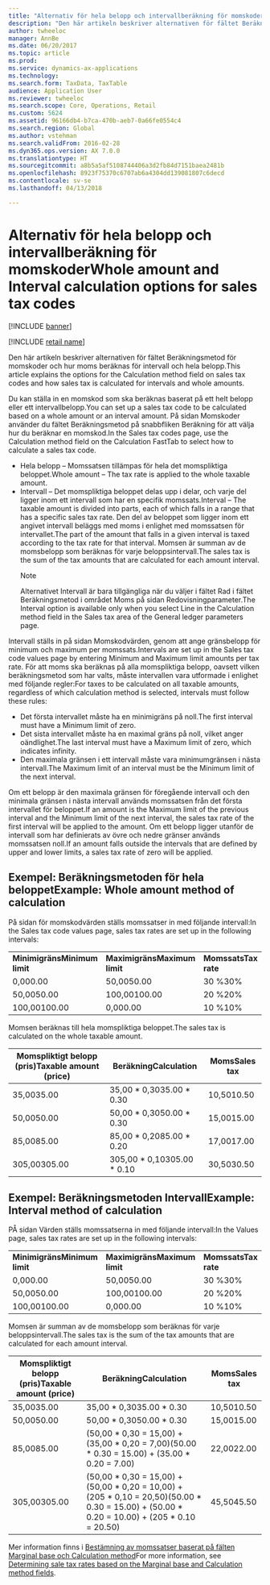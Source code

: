 ```yaml
---
title: "Alternativ för hela belopp och intervallberäkning för momskoder"
description: "Den här artikeln beskriver alternativen för fältet Beräkningsmetod för momskoder och hur moms beräknas för intervall och hela belopp."
author: twheeloc
manager: AnnBe
ms.date: 06/20/2017
ms.topic: article
ms.prod: 
ms.service: dynamics-ax-applications
ms.technology: 
ms.search.form: TaxData, TaxTable
audience: Application User
ms.reviewer: twheeloc
ms.search.scope: Core, Operations, Retail
ms.custom: 5624
ms.assetid: 96166db4-b7ca-470b-aeb7-0a66fe0554c4
ms.search.region: Global
ms.author: vstehman
ms.search.validFrom: 2016-02-28
ms.dyn365.ops.version: AX 7.0.0
ms.translationtype: HT
ms.sourcegitcommit: a8b5a5af5108744406a3d2fb84d7151baea2481b
ms.openlocfilehash: 8923f75370c6707ab6a4304dd139081807c6decd
ms.contentlocale: sv-se
ms.lasthandoff: 04/13/2018

---
```


# <a name="whole-amount-and-interval-calculation-options-for-sales-tax-codes"></a><span data-ttu-id="5959c-103">Alternativ för hela belopp och intervallberäkning för momskoder</span><span class="sxs-lookup"><span data-stu-id="5959c-103">Whole amount and Interval calculation options for sales tax codes</span></span>

[!INCLUDE [banner](../includes/banner.md)]

[!INCLUDE [retail name](../includes/retail-name.md)]

<span data-ttu-id="5959c-104">Den här artikeln beskriver alternativen för fältet Beräkningsmetod för momskoder och hur moms beräknas för intervall och hela belopp.</span><span class="sxs-lookup"><span data-stu-id="5959c-104">This article explains the options for the Calculation method field on sales tax codes and how sales tax is calculated for intervals and whole amounts.</span></span>

<span data-ttu-id="5959c-105">Du kan ställa in en momskod som ska beräknas baserat på ett helt belopp eller ett intervallbelopp.</span><span class="sxs-lookup"><span data-stu-id="5959c-105">You can set up a sales tax code to be calculated based on a whole amount or an interval amount.</span></span> <span data-ttu-id="5959c-106">På sidan Momskoder använder du fältet Beräkningsmetod på snabbfliken Beräkning för att välja hur du beräknar en momskod.</span><span class="sxs-lookup"><span data-stu-id="5959c-106">In the Sales tax codes page, use the Calculation method field on the Calculation FastTab to select how to calculate a sales tax code.</span></span>
- <span data-ttu-id="5959c-107">Hela belopp – Momssatsen tillämpas för hela det momspliktiga beloppet.</span><span class="sxs-lookup"><span data-stu-id="5959c-107">Whole amount – The tax rate is applied to the whole taxable amount.</span></span>
- <span data-ttu-id="5959c-108">Intervall – Det momspliktiga beloppet delas upp i delar, och varje del ligger inom ett intervall som har en specifik momssats.</span><span class="sxs-lookup"><span data-stu-id="5959c-108">Interval – The taxable amount is divided into parts, each of which falls in a range that has a specific sales tax rate.</span></span> <span data-ttu-id="5959c-109">Den del av beloppet som ligger inom ett angivet intervall beläggs med moms i enlighet med momssatsen för intervallet.</span><span class="sxs-lookup"><span data-stu-id="5959c-109">The part of the amount that falls in a given interval is taxed according to the tax rate for that interval.</span></span> <span data-ttu-id="5959c-110">Momsen är summan av de momsbelopp som beräknas för varje beloppsintervall.</span><span class="sxs-lookup"><span data-stu-id="5959c-110">The sales tax is the sum of the tax amounts that are calculated for each amount interval.</span></span>
  > [!NOTE]                                                                                                                              
  > <span data-ttu-id="5959c-111">Alternativet Intervall är bara tillgängliga när du väljer i fältet Rad i fältet Beräkningsmetod i området Moms på sidan Redovisningparameter.</span><span class="sxs-lookup"><span data-stu-id="5959c-111">The Interval option is available only when you select Line in the Calculation method field in the Sales tax area of the General ledger parameters page.</span></span> 

<span data-ttu-id="5959c-112">Intervall ställs in på sidan Momskodvärden, genom att ange gränsbelopp för minimum och maximum per momssats.</span><span class="sxs-lookup"><span data-stu-id="5959c-112">Intervals are set up in the Sales tax code values page by entering Minimum and Maximum limit amounts per tax rate.</span></span> <span data-ttu-id="5959c-113">För att moms ska beräknas på alla momspliktiga belopp, oavsett vilken beräkningsmetod som har valts, måste intervallen vara utformade i enlighet med följande regler:</span><span class="sxs-lookup"><span data-stu-id="5959c-113">For taxes to be calculated on all taxable amounts, regardless of which calculation method is selected, intervals must follow these rules:</span></span>
-   <span data-ttu-id="5959c-114">Det första intervallet måste ha en minimigräns på noll.</span><span class="sxs-lookup"><span data-stu-id="5959c-114">The first interval must have a Minimum limit of zero.</span></span>
-   <span data-ttu-id="5959c-115">Det sista intervallet måste ha en maximal gräns på noll, vilket anger oändlighet.</span><span class="sxs-lookup"><span data-stu-id="5959c-115">The last interval must have a Maximum limit of zero, which indicates infinity.</span></span>
-   <span data-ttu-id="5959c-116">Den maximala gränsen i ett intervall måste vara minimumgränsen i nästa intervall.</span><span class="sxs-lookup"><span data-stu-id="5959c-116">The Maximum limit of an interval must be the Minimum limit of the next interval.</span></span>

<span data-ttu-id="5959c-117">Om ett belopp är den maximala gränsen för föregående intervall och den minimala gränsen i nästa intervall används momssatsen från det första intervallet för beloppet.</span><span class="sxs-lookup"><span data-stu-id="5959c-117">If an amount is the Maximum limit of the previous interval and the Minimum limit of the next interval, the sales tax rate of the first interval will be applied to the amount.</span></span> <span data-ttu-id="5959c-118">Om ett belopp ligger utanför de intervall som har definierats av övre och nedre gränser används momssatsen noll.</span><span class="sxs-lookup"><span data-stu-id="5959c-118">If an amount falls outside the intervals that are defined by upper and lower limits, a sales tax rate of zero will be applied.</span></span>

## <a name="example-whole-amount-method-of-calculation"></a><span data-ttu-id="5959c-119">Exempel: Beräkningsmetoden för hela beloppet</span><span class="sxs-lookup"><span data-stu-id="5959c-119">Example: Whole amount method of calculation</span></span>
<span data-ttu-id="5959c-120">På sidan för momskodvärden ställs momssatser in med följande intervall:</span><span class="sxs-lookup"><span data-stu-id="5959c-120">In the Sales tax code values page, sales tax rates are set up in the following intervals:</span></span>

|                   |                   |              |
|-------------------|-------------------|--------------|
| <span data-ttu-id="5959c-121">**Minimigräns**</span><span class="sxs-lookup"><span data-stu-id="5959c-121">**Minimum limit**</span></span> | <span data-ttu-id="5959c-122">**Maximigräns**</span><span class="sxs-lookup"><span data-stu-id="5959c-122">**Maximum limit**</span></span> | <span data-ttu-id="5959c-123">**Momssats**</span><span class="sxs-lookup"><span data-stu-id="5959c-123">**Tax rate**</span></span> |
| <span data-ttu-id="5959c-124">0,00</span><span class="sxs-lookup"><span data-stu-id="5959c-124">0.00</span></span>              | <span data-ttu-id="5959c-125">50,00</span><span class="sxs-lookup"><span data-stu-id="5959c-125">50.00</span></span>             | <span data-ttu-id="5959c-126">30 %</span><span class="sxs-lookup"><span data-stu-id="5959c-126">30%</span></span>          |
| <span data-ttu-id="5959c-127">50,00</span><span class="sxs-lookup"><span data-stu-id="5959c-127">50.00</span></span>             | <span data-ttu-id="5959c-128">100,00</span><span class="sxs-lookup"><span data-stu-id="5959c-128">100.00</span></span>            | <span data-ttu-id="5959c-129">20 %</span><span class="sxs-lookup"><span data-stu-id="5959c-129">20%</span></span>          |
| <span data-ttu-id="5959c-130">100,00</span><span class="sxs-lookup"><span data-stu-id="5959c-130">100.00</span></span>            | <span data-ttu-id="5959c-131">0,00</span><span class="sxs-lookup"><span data-stu-id="5959c-131">0.00</span></span>              | <span data-ttu-id="5959c-132">10 %</span><span class="sxs-lookup"><span data-stu-id="5959c-132">10%</span></span>          |

<span data-ttu-id="5959c-133">Momsen beräknas till hela momspliktiga beloppet.</span><span class="sxs-lookup"><span data-stu-id="5959c-133">The sales tax is calculated on the whole taxable amount.</span></span>

| <span data-ttu-id="5959c-134">Momspliktigt belopp (pris)</span><span class="sxs-lookup"><span data-stu-id="5959c-134">Taxable amount (price)</span></span> | <span data-ttu-id="5959c-135">Beräkning</span><span class="sxs-lookup"><span data-stu-id="5959c-135">Calculation</span></span>    | <span data-ttu-id="5959c-136">Moms</span><span class="sxs-lookup"><span data-stu-id="5959c-136">Sales tax</span></span> |
|------------------------|----------------|-----------|
| <span data-ttu-id="5959c-137">35,00</span><span class="sxs-lookup"><span data-stu-id="5959c-137">35.00</span></span>                  | <span data-ttu-id="5959c-138">35,00 \* 0,30</span><span class="sxs-lookup"><span data-stu-id="5959c-138">35.00 \* 0.30</span></span>  | <span data-ttu-id="5959c-139">10,50</span><span class="sxs-lookup"><span data-stu-id="5959c-139">10.50</span></span>     |
| <span data-ttu-id="5959c-140">50,00</span><span class="sxs-lookup"><span data-stu-id="5959c-140">50.00</span></span>                  | <span data-ttu-id="5959c-141">50,00 \* 0,30</span><span class="sxs-lookup"><span data-stu-id="5959c-141">50.00 \* 0.30</span></span>  | <span data-ttu-id="5959c-142">15,00</span><span class="sxs-lookup"><span data-stu-id="5959c-142">15.00</span></span>     |
| <span data-ttu-id="5959c-143">85,00</span><span class="sxs-lookup"><span data-stu-id="5959c-143">85.00</span></span>                  | <span data-ttu-id="5959c-144">85,00 \* 0,20</span><span class="sxs-lookup"><span data-stu-id="5959c-144">85.00 \* 0.20</span></span>  | <span data-ttu-id="5959c-145">17,00</span><span class="sxs-lookup"><span data-stu-id="5959c-145">17.00</span></span>     |
| <span data-ttu-id="5959c-146">305,00</span><span class="sxs-lookup"><span data-stu-id="5959c-146">305.00</span></span>                 | <span data-ttu-id="5959c-147">305,00 \* 0,10</span><span class="sxs-lookup"><span data-stu-id="5959c-147">305.00 \* 0.10</span></span> | <span data-ttu-id="5959c-148">30,50</span><span class="sxs-lookup"><span data-stu-id="5959c-148">30.50</span></span>     |

## <a name="example-interval-method-of-calculation"></a><span data-ttu-id="5959c-149"> Exempel: Beräkningsmetoden Intervall</span><span class="sxs-lookup"><span data-stu-id="5959c-149">Example: Interval method of calculation</span></span>
<span data-ttu-id="5959c-150">PÅ sidan Värden ställs momssatserna in med följande intervall:</span><span class="sxs-lookup"><span data-stu-id="5959c-150">In the Values page, sales tax rates are set up in the following intervals:</span></span>

|                   |                   |              |
|-------------------|-------------------|--------------|
| <span data-ttu-id="5959c-151">**Minimigräns**</span><span class="sxs-lookup"><span data-stu-id="5959c-151">**Minimum limit**</span></span> | <span data-ttu-id="5959c-152">**Maximigräns**</span><span class="sxs-lookup"><span data-stu-id="5959c-152">**Maximum limit**</span></span> | <span data-ttu-id="5959c-153">**Momssats**</span><span class="sxs-lookup"><span data-stu-id="5959c-153">**Tax rate**</span></span> |
| <span data-ttu-id="5959c-154">0,00</span><span class="sxs-lookup"><span data-stu-id="5959c-154">0.00</span></span>              | <span data-ttu-id="5959c-155">50,00</span><span class="sxs-lookup"><span data-stu-id="5959c-155">50.00</span></span>             | <span data-ttu-id="5959c-156">30 %</span><span class="sxs-lookup"><span data-stu-id="5959c-156">30%</span></span>          |
| <span data-ttu-id="5959c-157">50,00</span><span class="sxs-lookup"><span data-stu-id="5959c-157">50.00</span></span>             | <span data-ttu-id="5959c-158">100,00</span><span class="sxs-lookup"><span data-stu-id="5959c-158">100.00</span></span>            | <span data-ttu-id="5959c-159">20 %</span><span class="sxs-lookup"><span data-stu-id="5959c-159">20%</span></span>          |
| <span data-ttu-id="5959c-160">100,00</span><span class="sxs-lookup"><span data-stu-id="5959c-160">100.00</span></span>            | <span data-ttu-id="5959c-161">0,00</span><span class="sxs-lookup"><span data-stu-id="5959c-161">0.00</span></span>              | <span data-ttu-id="5959c-162">10 %</span><span class="sxs-lookup"><span data-stu-id="5959c-162">10%</span></span>          |

<span data-ttu-id="5959c-163">Momsen är summan av de momsbelopp som beräknas för varje beloppsintervall.</span><span class="sxs-lookup"><span data-stu-id="5959c-163">The sales tax is the sum of the tax amounts that are calculated for each amount interval.</span></span>

| <span data-ttu-id="5959c-164">Momspliktigt belopp (pris)</span><span class="sxs-lookup"><span data-stu-id="5959c-164">Taxable amount (price)</span></span> | <span data-ttu-id="5959c-165">Beräkning</span><span class="sxs-lookup"><span data-stu-id="5959c-165">Calculation</span></span>                                                               | <span data-ttu-id="5959c-166">Moms</span><span class="sxs-lookup"><span data-stu-id="5959c-166">Sales tax</span></span> |
|------------------------|---------------------------------------------------------------------------|-----------|
| <span data-ttu-id="5959c-167">35,00</span><span class="sxs-lookup"><span data-stu-id="5959c-167">35.00</span></span>                  | <span data-ttu-id="5959c-168">35,00 \* 0,30</span><span class="sxs-lookup"><span data-stu-id="5959c-168">35.00 \* 0.30</span></span>                                                             | <span data-ttu-id="5959c-169">10,50</span><span class="sxs-lookup"><span data-stu-id="5959c-169">10.50</span></span>     |
| <span data-ttu-id="5959c-170">50,00</span><span class="sxs-lookup"><span data-stu-id="5959c-170">50.00</span></span>                  | <span data-ttu-id="5959c-171">50,00 \* 0,30</span><span class="sxs-lookup"><span data-stu-id="5959c-171">50.00 \* 0.30</span></span>                                                             | <span data-ttu-id="5959c-172">15,00</span><span class="sxs-lookup"><span data-stu-id="5959c-172">15.00</span></span>     |
| <span data-ttu-id="5959c-173">85,00</span><span class="sxs-lookup"><span data-stu-id="5959c-173">85.00</span></span>                  | <span data-ttu-id="5959c-174">(50,00 \* 0,30 = 15,00) + (35,00 \* 0,20 = 7,00)</span><span class="sxs-lookup"><span data-stu-id="5959c-174">(50.00 \* 0.30 = 15.00) + (35.00 \* 0.20 = 7.00)</span></span>                          | <span data-ttu-id="5959c-175">22,00</span><span class="sxs-lookup"><span data-stu-id="5959c-175">22.00</span></span>     |
| <span data-ttu-id="5959c-176">305,00</span><span class="sxs-lookup"><span data-stu-id="5959c-176">305.00</span></span>                 | <span data-ttu-id="5959c-177">(50,00 \* 0,30 = 15,00) + (50,00 \* 0,20 = 10,00) + (205 \* 0,10 = 20,50)</span><span class="sxs-lookup"><span data-stu-id="5959c-177">(50.00 \* 0.30 = 15.00) + (50.00 \* 0.20 = 10.00) + (205 \* 0.10 = 20.50)</span></span> | <span data-ttu-id="5959c-178">45,50</span><span class="sxs-lookup"><span data-stu-id="5959c-178">45.50</span></span>     |



<span data-ttu-id="5959c-179">Mer information finns i [Bestämning av momssatser baserat på fälten Marginal base och Calculation method](marginal-base-field.md)</span><span class="sxs-lookup"><span data-stu-id="5959c-179">For more information, see [Determining sale tax rates based on the Marginal base and Calculation method fields](marginal-base-field.md).</span></span>






